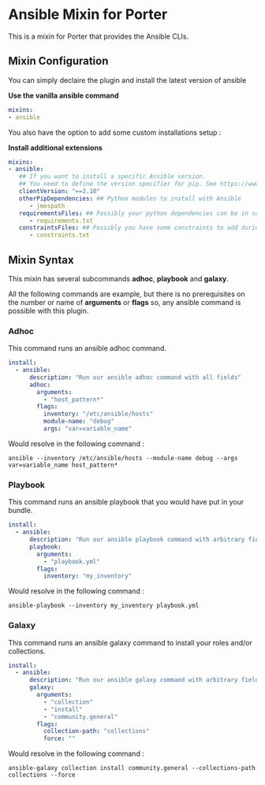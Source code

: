 # Ansible Mixin for Porter

This is a mixin for Porter that provides the Ansible CLIs.

## Mixin Configuration

You can simply declaire the plugin and install the latest version of ansible

**Use the vanilla ansible command**
```yaml
mixins:
- ansible
```

You also have the option to add some custom installations setup : 

**Install additional extensions**

```yaml
mixins:
- ansible:
   ## If you want to install a specific Ansible version.
   ## You need to define the version specifier for pip. See https://www.python.org/dev/peps/pep-0440/#version-specifiers.
   clientVersion: "==2.10" 
   otherPipDependencies: ## Python modules to install with Ansible
      - jmespath 
   requirementsFiles: ## Possibly your python dependencies can be in some requirements files
      - requirements.txt
   constraintsFiles: ## Possibly you have some constraints to add during your pip installation
      - constraints.txt
```

## Mixin Syntax

This mixin has several subcommands **adhoc**, **playbook** and **galaxy**.

All the following commands are example, but there is no prerequisites on the number or name of **arguments** or **flags** so, any ansible command is possible with this plugin.

### Adhoc

This command runs an ansible adhoc command.

```yaml
install:
  - ansible:
      description: "Run our ansible adhoc command with all fields"
      adhoc: 
        arguments:
          - "host_pattern*"
        flags:
          inventory: "/etc/ansible/hosts"
          module-name: "debug"
          args: "var=variable_name"
```

Would resolve in the following command : 

```console
ansible --inventory /etc/ansible/hosts --module-name debug --args var=variable_name host_pattern* 
```

### Playbook

This command runs an ansible playbook that you would have put in your bundle.

```yaml
install:
  - ansible:
      description: "Run our ansible playbook command with arbitrary fields"
      playbook: 
        arguments:
          - "playbook.yml"
        flags:
          inventory: "my_inventory"
```

Would resolve in the following command : 

```console
ansible-playbook --inventory my_inventory playbook.yml
```

### Galaxy

This command runs an ansible galaxy command to install your roles and/or collections. 

```yaml
install:
  - ansible:
      description: "Run our ansible galaxy command with arbitrary fields"
      galaxy: 
        arguments:
          - "collection"
          - "install"
          - "community.general"
        flags:
          collection-path: "collections"
          force: ""
```

Would resolve in the following command : 

```console
ansible-galaxy collection install community.general --collections-path collections --force
```